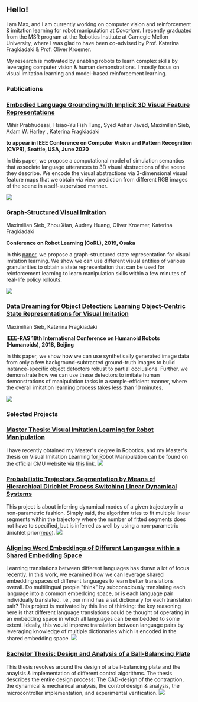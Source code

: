 ## Hello!
I am Max, and I am currently working on computer vision and reinforcement & imitation learning for robot manipulation at *Covariant*.
I recently graduated from the MSR program at the Robotics Institute at Carnegie Mellon University, where I was glad to have been co-advised by Prof. Katerina Fragkiadaki & Prof. Oliver Kroemer. 


My research is motivated by enabling robots to learn complex skills by leveraging computer vision & human demonstrations. I mostly focus on visual imitation learning and model-based reinforcement learning.

### Publications
### [Embodied Language Grounding with Implicit 3D Visual Feature Representations](https://arxiv.org/pdf/1910.01210.pdf)
Mihir Prabhudesai, Hsiao-Yu Fish Tung, Syed Ashar Javed, Maximilian Sieb, Adam W. Harley , Katerina Fragkiadaki

**to appear in IEEE Conference on Computer Vision and Pattern Recognition (CVPR), Seattle, USA, June 2020**

In this paper, we propose a computational model of simulation semantics that associate language utterances to 3D visual abstractions of the scene they describe. We encode the visual abstractions via 3-dimensional visual feature maps that we obtain via view prediction from different RGB images of the scene in a self-supervised manner.

![](assets/embodied_grounding.png)

### [Graph-Structured Visual Imitation](https://msieb1.github.io/visual-entity-graphs/)
Maximilian Sieb, Zhou Xian, Audrey Huang, Oliver Kroemer, Katerina Fragkiadaki

**Conference on Robot Learning (CoRL), 2019, Osaka**

In this [paper](https://arxiv.org/pdf/1907.05518), we propose a graph-structured state representation for visual imitation learning. We show we can use different visual entities of various granularities to obtain a state representation that can be used for reinforcement learning to learn manipulation skills within a few minutes of real-life policy rollouts.

![](assets/graph-2.png)

### [Data Dreaming for Object Detection: Learning Object-Centric State Representations for Visual Imitation](http://www.cs.columbia.edu/~allen/S19/Student_Papers/fragiadaki_object_mask.pdf) 
Maximilian Sieb, Katerina Fragkiadaki

**IEEE-RAS 18th International Conference on Humanoid Robots (Humanoids), 2018, Beijing**

In this paper, we show how we can use synthetically generated image data from only a few background-subtracted ground-truth images to build instance-specific object detectors robust to partial occlusions. Further, we demonstrate how we can use these detectors to imitate human demonstrations of manipulation tasks in a sample-efficient manner, where the overall imitation learning process takes less than 10 minutes.

![](assets/data_dreaming.png)


### Selected Projects
### [Master Thesis: Visual Imitation Learning for Robot Manipulation](pdf/MSR_thesis_final.pdf)

I have recently obtained my Master's degree in Robotics, and my Master's thesis on Visual Imitation Learning for Robot Manipulation can be found on the official CMU website via [this]( https://www.ri.cmu.edu/publications/visual-imitation-learning-for-robot-manipulation/) link.
![](assets/master_thesis_vis.png)

### [Probabilistic Trajectory Segmentation by Means of Hierarchical Dirichlet Process Switching Linear Dynamical Systems](pdf/HDP_SLDS.pdf)

This project is about inferring dynamical modes of a given trajectory in a non-parametric fashion. Simply said, the algorithm tries to fit multiple linear segments within the trajectory where the number of fitted segments does not have to specified, but is inferred as well by using a non-parametric dirichlet prior([repo](https://github.com/msieb1/switching-linear-dynamical-systems)).
![](assets/segmentation.png)

### [Aligning Word Embeddings of Different Languages within a Shared Embedding Space](pdf/aligning-word-embeddings.pdf)
Learning translations between different languages has drawn a lot of focus recently. In this work, we examined how we can leverage shared embedding spaces of different languages to learn better translations overall. Do multilingual people "think" by subconsciously translating each language into a common embedding space, or is each language pair individually translated, i.e., our mind has a set dictionary for each translation pair? This project is motivated by this line of thinking: the key reasoning here is that different language translations could be thought of operating in an embedding space in which all languages can be embedded to some extent. Ideally, this would improve translation between language pairs by leveraging knowledge of multiple dictionaries which is encoded in the shared embedding space. 
![](assets/aligning.png)
      
### [Bachelor Thesis: Design and Analysis of a Ball-Balancing Plate](pdf/bachelor_thesis.pdf)

This thesis revolves around the design of a ball-balancing plate and the anaylsis & implementation of different control algorithms. The thesis describes the entire design process: The CAD-design of the contraption, the dynamical & mechanical analysis, the control design & analysis, the microcontroller implementation, and experimental verification.
![](assets/bachelor_thesis_vis.png)
